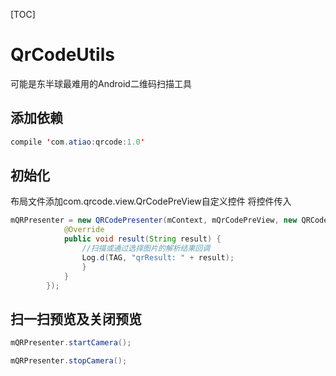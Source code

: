 [TOC]
# QrCodeUtils
可能是东半球最难用的Android二维码扫描工具

## 添加依赖
```java
compile 'com.atiao:qrcode:1.0'
```

## 初始化
布局文件添加com.qrcode.view.QrCodePreView自定义控件
将控件传入
```java
mQRPresenter = new QRCodePresenter(mContext, mQrCodePreView, new QRCodePresenter.QrCodeAnalysisListener() {
            @Override
            public void result(String result) {
                //扫描或通过选择图片的解析结果回调
                Log.d(TAG, "qrResult: " + result);
                } 
            }
        });
```

## 扫一扫预览及关闭预览
```java
mQRPresenter.startCamera();

mQRPresenter.stopCamera();
```
